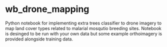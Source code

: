 # wb_drone_mapping
Python notebook for implementing extra trees classifier to drone imagery to map land cover types related to malarial mosqutio breeding sites. 
Notebook is desinged to be run with your own data but some example orthoimagery is provided alongside training data.
